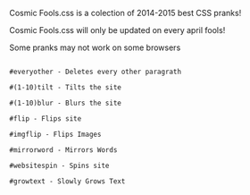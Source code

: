 Cosmic Fools.css is a colection of 2014-2015 best CSS pranks!

Cosmic Fools.css will only be updated on every april fools!

Some pranks may not work on some browsers

```#Pranks

#everyother - Deletes every other paragrath

#(1-10)tilt - Tilts the site

#(1-10)blur - Blurs the site

#flip - Flips site

#imgflip - Flips Images

#mirrorword - Mirrors Words

#websitespin - Spins site

#growtext - Slowly Grows Text

```
